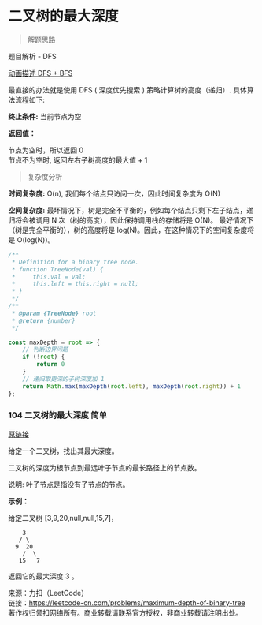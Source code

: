 # 二叉树的最大深度

> 解题思路

题目解析 - DFS 

[动画描述 DFS + BFS](https://leetcode-cn.com/problems/maximum-depth-of-binary-tree/solution/dong-hua-miao-shu-dfs-bfs-by-wfsbtong/)

最直接的办法就是使用 DFS ( 深度优先搜索 ) 策略计算树的高度（递归）. 具体算法流程如下:

**终止条件:** 当前节点为空  

**返回值：**

节点为空时，所以返回 0  
节点不为空时, 返回左右子树高度的最大值 + 1

> 复杂度分析

**时间复杂度:** O(n), 我们每个结点只访问一次，因此时间复杂度为 O(N)

**空间复杂度:** 最坏情况下，树是完全不平衡的，例如每个结点只剩下左子结点，递归将会被调用 N 次（树的高度），因此保持调用栈的存储将是 O(N)。
最好情况下（树是完全平衡的），树的高度将是 log(N)。因此，在这种情况下的空间复杂度将是 O(log(N))。

```javascript
/**
 * Definition for a binary tree node.
 * function TreeNode(val) {
 *     this.val = val;
 *     this.left = this.right = null;
 * }
 */
/**
 * @param {TreeNode} root
 * @return {number}
 */

const maxDepth = root => {
    // 判断边界问题
    if (!root) {
        return 0
    } 
    // 递归取更深的子树深度加 1
    return Math.max(maxDepth(root.left), maxDepth(root.right)) + 1
};
```

### 104 二叉树的最大深度 简单

[原链接](https://leetcode-cn.com/problems/n-ary-tree-preorder-traversal/)

给定一个二叉树，找出其最大深度。

二叉树的深度为根节点到最远叶子节点的最长路径上的节点数。

说明: 叶子节点是指没有子节点的节点。

**示例：**

给定二叉树 [3,9,20,null,null,15,7]，


```
    3
   / \
  9  20
    /  \
   15   7
```

返回它的最大深度 3 。

来源：力扣（LeetCode）  
链接：https://leetcode-cn.com/problems/maximum-depth-of-binary-tree  
著作权归领扣网络所有。商业转载请联系官方授权，非商业转载请注明出处。